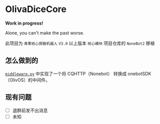 # OlivaDiceCore

**Work in progress!**

Alone, you can't make the past worse.

此项目为 `青果核心掷骰机器人` `V3.0` 以上版本 `核心模块` 项目仓库的 `NoneBot2` 移植

## 怎么做到的

[`middleware.py`](./OlivaDiceCore/middleware.py) 中实现了一个将 CQHTTP（Nonebot） 转换成 onebotSDK（OlivOS）的中间件。

## 现有问题

- [ ] 退群前发不出消息
- [ ] 未知
